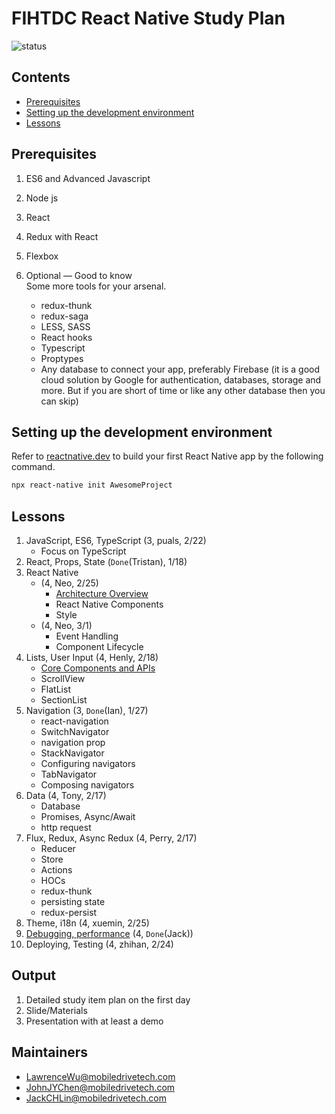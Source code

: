# FIHTDC React Native Study Plan

![status](https://user-images.githubusercontent.com/3796237/151312456-4e260f70-7a6d-4239-aa6a-d1b781050a3a.png)

## Contents

* [Prerequisites](#prerequisites)
* [Setting up the development environment](#setting-up-the-development-environment)
* [Lessons](#lessons)

## Prerequisites

1. ES6 and Advanced Javascript

2. Node js

3. React

4. Redux with React

5. Flexbox

6. Optional — Good to know  
    Some more tools for your arsenal.  
    * redux-thunk
    * redux-saga
    * LESS, SASS
    * React hooks
    * Typescript
    * Proptypes
    * Any database to connect your app, preferably Firebase (it is a good cloud solution by Google for authentication, databases, storage and more. But if you are short of time or like any other database then you can skip)

## Setting up the development environment

Refer to [reactnative.dev](https://reactnative.dev/docs/environment-setup) to build your first React Native app by the following command.

```bash
npx react-native init AwesomeProject
```

## Lessons

1. JavaScript, ES6, TypeScript (3, puals, 2/22)
    * Focus on TypeScript
2. React, Props, State (`Done`(Tristan), 1/18)
3. React Native 
    * (4, Neo, 2/25)
        * [Architecture Overview](https://reactnative.dev/docs/architecture-overview)
        * React Native Components
        * Style
    * (4, Neo, 3/1)
        * Event Handling
        * Component Lifecycle
4. Lists, User Input (4, Henly, 2/18)
    * [Core Components and APIs](https://reactnative.dev/docs/components-and-apis)
    * ScrollView
    * FlatList
    * SectionList
5. Navigation (3, `Done`(Ian), 1/27)
    * react-navigation
    * SwitchNavigator
    * navigation prop
    * StackNavigator
    * Configuring navigators
    * TabNavigator
    * Composing navigators
6. Data (4, Tony, 2/17)
    * Database
    * Promises, Async/Await
    * http request
7. Flux, Redux, Async Redux (4, Perry, 2/17)
    * Reducer
    * Store
    * Actions
    * HOCs
    * redux-thunk
    * persisting state
    * redux-persist
8. Theme, i18n (4, xuemin, 2/25)
9. [Debugging, performance](https://github.com/jack1118/DebuggingReactNative) (4, `Done`(Jack))
10. Deploying, Testing (4, zhihan, 2/24)

## Output

1. Detailed study item plan on the first day
2. Slide/Materials
3. Presentation with at least a demo

## Maintainers

* LawrenceWu@mobiledrivetech.com
* JohnJYChen@mobiledrivetech.com
* JackCHLin@mobiledrivetech.com
